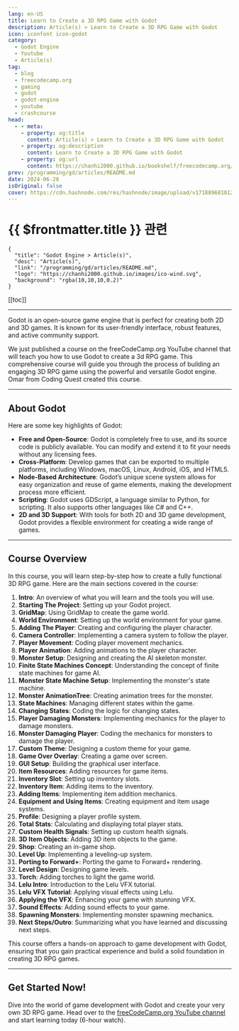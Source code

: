 ```yaml
---
lang: en-US
title: Learn to Create a 3D RPG Game with Godot
description: Article(s) > Learn to Create a 3D RPG Game with Godot
icon: iconfont icon-godot
category: 
  - Godot Engine
  - Youtube
  - Article(s)
tag: 
  - blog
  - freecodecamp.org
  - gaming
  - godot
  - godot-engine
  - youtube
  - crashcourse
head:
  - - meta:
    - property: og:title
      content: Article(s) > Learn to Create a 3D RPG Game with Godot
    - property: og:description
      content: Learn to Create a 3D RPG Game with Godot
    - property: og:url
      content: https://chanhi2000.github.io/bookshelf/freecodecamp.org/learn-to-create-a-3d-rpg-game-with-godot.html
prev: /programming/gd/articles/README.md
date: 2024-06-20
isOriginal: false
cover: https://cdn.hashnode.com/res/hashnode/image/upload/v1718896810124/a7b14835-9cfb-4211-a6a9-71b7dc34874f.jpeg
---
```


# {{ $frontmatter.title }} 관련

```component VPCard
{
  "title": "Godot Engine > Article(s)",
  "desc": "Article(s)",
  "link": "/programming/gd/articles/README.md",
  "logo": "https://chanhi2000.github.io/images/ico-wind.svg",
  "background": "rgba(10,10,10,0.2)"
}
```

[[toc]]

---

<SiteInfo
  name="Learn to Create a 3D RPG Game with Godot"
  desc="Everyone should be able to use technology, regardless of their abilities or disabilities. An accessible website or platform attracts a broader audience and has a high chance of achieving user retention. This article will discuss the importance of accessibility, best practices for accessibility in frontend web development, and their implementations..."
  url="https://freecodecamp.org/news/learn-to-create-a-3d-rpg-game-with-godot/"
  logo="https://cdn.freecodecamp.org/universal/favicons/favicon.ico"
  preview="https://cdn.hashnode.com/res/hashnode/image/upload/v1718896810124/a7b14835-9cfb-4211-a6a9-71b7dc34874f.jpeg"/>

Godot is an open-source game engine that is perfect for creating both 2D and 3D games. It is known for its user-friendly interface, robust features, and active community support.

We just published a course on the freeCodeCamp.org YouTube channel that will teach you how to use Godot to create a 3d RPG game. This comprehensive course will guide you through the process of building an engaging 3D RPG game using the powerful and versatile Godot engine. Omar from Coding Quest created this course.

---

## About Godot

Here are some key highlights of Godot:

- **Free and Open-Source**: Godot is completely free to use, and its source code is publicly available. You can modify and extend it to fit your needs without any licensing fees.
- **Cross-Platform**: Develop games that can be exported to multiple platforms, including Windows, macOS, Linux, Android, iOS, and HTML5.
- **Node-Based Architecture**: Godot’s unique scene system allows for easy organization and reuse of game elements, making the development process more efficient.
- **Scripting**: Godot uses GDScript, a language similar to Python, for scripting. It also supports other languages like C# and C++.
- **2D and 3D Support**: With tools for both 2D and 3D game development, Godot provides a flexible environment for creating a wide range of games.

---

## Course Overview

In this course, you will learn step-by-step how to create a fully functional 3D RPG game. Here are the main sections covered in the course:

1. **Intro**: An overview of what you will learn and the tools you will use.
2. **Starting The Project**: Setting up your Godot project.
3. **GridMap**: Using GridMap to create the game world.
4. **World Environment**: Setting up the world environment for your game.
5. **Adding The Player**: Creating and configuring the player character.
6. **Camera Controller**: Implementing a camera system to follow the player.
7. **Player Movement**: Coding player movement mechanics.
8. **Player Animation**: Adding animations to the player character.
9. **Monster Setup**: Designing and creating the AI skeleton monster.
10. **Finite State Machines Concept**: Understanding the concept of finite state machines for game AI.
11. **Monster State Machine Setup**: Implementing the monster's state machine.
12. **Monster AnimationTree**: Creating animation trees for the monster.
13. **State Machines**: Managing different states within the game.
14. **Changing States**: Coding the logic for changing states.
15. **Player Damaging Monsters**: Implementing mechanics for the player to damage monsters.
16. **Monster Damaging Player**: Coding the mechanics for monsters to damage the player.
17. **Custom Theme**: Designing a custom theme for your game.
18. **Game Over Overlay**: Creating a game over screen.
19. **GUI Setup**: Building the graphical user interface.
20. **Item Resources**: Adding resources for game items.
21. **Inventory Slot**: Setting up inventory slots.
22. **Inventory Item**: Adding items to the inventory.
23. **Adding Items**: Implementing item addition mechanics.
24. **Equipment and Using Items**: Creating equipment and item usage systems.
25. **Profile**: Designing a player profile system.
26. **Total Stats**: Calculating and displaying total player stats.
27. **Custom Health Signals**: Setting up custom health signals.
28. **3D Item Objects**: Adding 3D item objects to the game.
29. **Shop**: Creating an in-game shop.
30. **Level Up**: Implementing a leveling-up system.
31. **Porting to Forward+**: Porting the game to Forward+ rendering.
32. **Level Design**: Designing game levels.
33. **Torch**: Adding torches to light the game world.
34. **Lelu Intro**: Introduction to the Lelu VFX tutorial.
35. **Lelu VFX Tutorial**: Applying visual effects using Lelu.
36. **Applying the VFX**: Enhancing your game with stunning VFX.
37. **Sound Effects**: Adding sound effects to your game.
38. **Spawning Monsters**: Implementing monster spawning mechanics.
39. **Next Steps/Outro**: Summarizing what you have learned and discussing next steps.

This course offers a hands-on approach to game development with Godot, ensuring that you gain practical experience and build a solid foundation in creating 3D RPG games.

---

## Get Started Now!

Dive into the world of game development with Godot and create your very own 3D RPG game. Head over to the [<VPIcon icon="fa-brands fa-youtube"/>freeCodeCamp.org YouTube channel](https://youtu.be/ouqgx1qKSdY) and start learning today (6-hour watch).

<VidStack src="youtube/ouqgx1qKSdY" />

